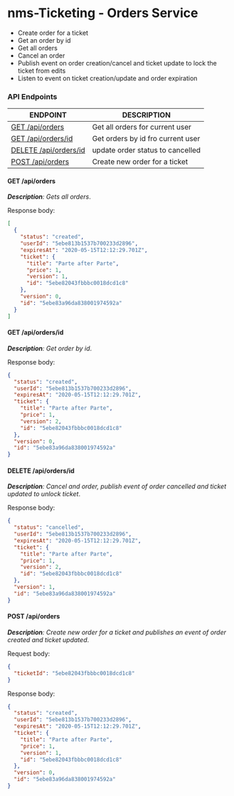 # nms-Ticketing - Orders Service

- Create order for a ticket
- Get an order by id
- Get all orders
- Cancel an order
- Publish event on order creation/cancel and ticket update to lock the ticket from edits
- Listen to event on ticket creation/update and order expiration

### API Endpoints

| ENDPOINT                                  | DESCRIPTION                       |
| ----------------------------------------- | --------------------------------- |
| [GET /api/orders](#get-apiorders)         | Get all orders for current user   |
| [GET /api/orders/id](#get-apiordersid)    | Get orders by id fro current user |
| [DELETE /api/orders/id](#put-apiordersid) | update order status to cancelled  |
| [POST /api/orders](#post-apiorders)       | Create new order for a ticket     |

#### GET /api/orders

_**Description**: Gets all orders_.

Response body:

```json
[
  {
    "status": "created",
    "userId": "5ebe813b1537b700233d2896",
    "expiresAt": "2020-05-15T12:12:29.701Z",
    "ticket": {
      "title": "Parte after Parte",
      "price": 1,
      "version": 1,
      "id": "5ebe82043fbbbc0018dcd1c8"
    },
    "version": 0,
    "id": "5ebe83a96da838001974592a"
  }
]
```

#### GET /api/orders/id

_**Description**: Get order by id_.

Response body:

```json
{
  "status": "created",
  "userId": "5ebe813b1537b700233d2896",
  "expiresAt": "2020-05-15T12:12:29.701Z",
  "ticket": {
    "title": "Parte after Parte",
    "price": 1,
    "version": 2,
    "id": "5ebe82043fbbbc0018dcd1c8"
  },
  "version": 0,
  "id": "5ebe83a96da838001974592a"
}
```

#### DELETE /api/orders/id

_**Description**: Cancel and order, publish event of order cancelled and ticket updated to unlock ticket_.

Response body:

```json
{
  "status": "cancelled",
  "userId": "5ebe813b1537b700233d2896",
  "expiresAt": "2020-05-15T12:12:29.701Z",
  "ticket": {
    "title": "Parte after Parte",
    "price": 1,
    "version": 2,
    "id": "5ebe82043fbbbc0018dcd1c8"
  },
  "version": 1,
  "id": "5ebe83a96da838001974592a"
}
```

#### POST /api/orders

_**Description**: Create new order for a ticket and publishes an event of order created and ticket updated_.

Request body:

```json
{
  "ticketId": "5ebe82043fbbbc0018dcd1c8"
}
```

Response body:

```json
{
  "status": "created",
  "userId": "5ebe813b1537b700233d2896",
  "expiresAt": "2020-05-15T12:12:29.701Z",
  "ticket": {
    "title": "Parte after Parte",
    "price": 1,
    "version": 1,
    "id": "5ebe82043fbbbc0018dcd1c8"
  },
  "version": 0,
  "id": "5ebe83a96da838001974592a"
}
```
